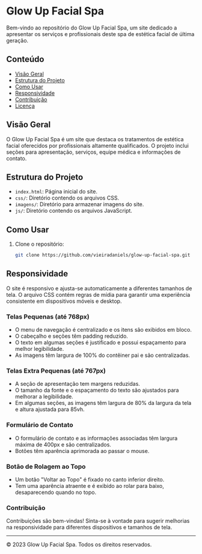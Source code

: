 # Glow Up Facial Spa

Bem-vindo ao repositório do Glow Up Facial Spa, um site dedicado a apresentar os serviços e profissionais deste spa de estética facial de última geração.

## Conteúdo

- [Visão Geral](#visão-geral)
- [Estrutura do Projeto](#estrutura-do-projeto)
- [Como Usar](#como-usar)
- [Responsividade](#responsividade)
- [Contribuição](#contribuição)
- [Licença](#licença)

## Visão Geral

O Glow Up Facial Spa é um site que destaca os tratamentos de estética facial oferecidos por profissionais altamente qualificados. O projeto inclui seções para apresentação, serviços, equipe médica e informações de contato.

## Estrutura do Projeto

- `index.html`: Página inicial do site.
- `css/`: Diretório contendo os arquivos CSS.
- `imagens/`: Diretório para armazenar imagens do site.
- `js/`: Diretório contendo os arquivos JavaScript.
  
## Como Usar

1. Clone o repositório:

   ```bash
   git clone https://github.com/vieiradaniels/glow-up-facial-spa.git

## Responsividade

O site é responsivo e ajusta-se automaticamente a diferentes tamanhos de tela. O arquivo CSS contém regras de mídia para garantir uma experiência consistente em dispositivos móveis e desktop.

### Telas Pequenas (até 768px)

- O menu de navegação é centralizado e os itens são exibidos em bloco.
- O cabeçalho e seções têm padding reduzido.
- O texto em algumas seções é justificado e possui espaçamento para melhor legibilidade.
- As imagens têm largura de 100% do contêiner pai e são centralizadas.

### Telas Extra Pequenas (até 767px)

- A seção de apresentação tem margens reduzidas.
- O tamanho da fonte e o espaçamento do texto são ajustados para melhorar a legibilidade.
- Em algumas seções, as imagens têm largura de 80% da largura da tela e altura ajustada para 85vh.

### Formulário de Contato

- O formulário de contato e as informações associadas têm largura máxima de 400px e são centralizados.
- Botões têm aparência aprimorada ao passar o mouse.

### Botão de Rolagem ao Topo

- Um botão "Voltar ao Topo" é fixado no canto inferior direito.
- Tem uma aparência atraente e é exibido ao rolar para baixo, desaparecendo quando no topo.

### Contribuição

Contribuições são bem-vindas! Sinta-se à vontade para sugerir melhorias na responsividade para diferentes dispositivos e tamanhos de tela.

---

© 2023 Glow Up Facial Spa. Todos os direitos reservados.
